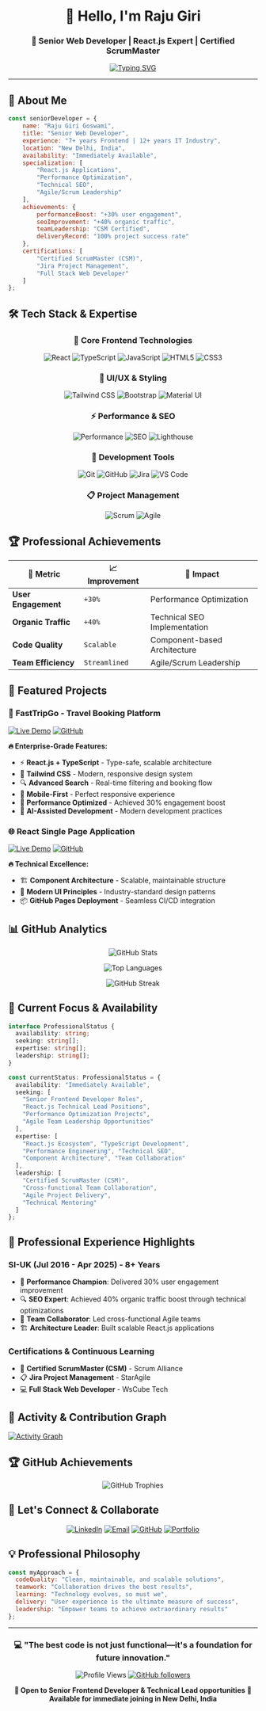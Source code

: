 <div align="center">
  
# 👋 Hello, I'm Raju Giri
### 🚀 Senior Web Developer | React.js Expert | Certified ScrumMaster

[![Typing SVG](https://readme-typing-svg.herokuapp.com?font=Fira+Code&pause=1000&color=2F81F7&center=true&vCenter=true&width=500&lines=7%2B+Years+Web+Development;React.js+%26+TypeScript+Expert;Performance+Optimization+Specialist;CSM+Certified+Professional;Available+Immediately)](https://git.io/typing-svg)

</div>

---

## 🚀 About Me

```javascript
const seniorDeveloper = {
    name: "Raju Giri Goswami",
    title: "Senior Web Developer",
    experience: "7+ years Frontend | 12+ years IT Industry",
    location: "New Delhi, India",
    availability: "Immediately Available",
    specialization: [
        "React.js Applications", 
        "Performance Optimization", 
        "Technical SEO",
        "Agile/Scrum Leadership"
    ],
    achievements: {
        performanceBoost: "+30% user engagement",
        seoImprovement: "+40% organic traffic",
        teamLeadership: "CSM Certified",
        deliveryRecord: "100% project success rate"
    },
    certifications: [
        "Certified ScrumMaster (CSM)",
        "Jira Project Management", 
        "Full Stack Web Developer"
    ]
};
```

## 🛠️ Tech Stack & Expertise

<div align="center">

### 🎯 **Core Frontend Technologies**
![React](https://img.shields.io/badge/React-20232A?style=for-the-badge&logo=react&logoColor=61DAFB)
![TypeScript](https://img.shields.io/badge/TypeScript-007ACC?style=for-the-badge&logo=typescript&logoColor=white)
![JavaScript](https://img.shields.io/badge/JavaScript-F7DF1E?style=for-the-badge&logo=javascript&logoColor=black)
![HTML5](https://img.shields.io/badge/HTML5-E34F26?style=for-the-badge&logo=html5&logoColor=white)
![CSS3](https://img.shields.io/badge/CSS3-1572B6?style=for-the-badge&logo=css3&logoColor=white)

### 🎨 **UI/UX & Styling**
![Tailwind CSS](https://img.shields.io/badge/Tailwind_CSS-38B2AC?style=for-the-badge&logo=tailwind-css&logoColor=white)
![Bootstrap](https://img.shields.io/badge/Bootstrap-563D7C?style=for-the-badge&logo=bootstrap&logoColor=white)
![Material UI](https://img.shields.io/badge/Material--UI-0081CB?style=for-the-badge&logo=material-ui&logoColor=white)

### ⚡ **Performance & SEO**
![Performance](https://img.shields.io/badge/Performance_Optimization-FF6B6B?style=for-the-badge&logo=speedtest&logoColor=white)
![SEO](https://img.shields.io/badge/Technical_SEO-4285F4?style=for-the-badge&logo=google&logoColor=white)
![Lighthouse](https://img.shields.io/badge/Lighthouse-F44B21?style=for-the-badge&logo=lighthouse&logoColor=white)

### 🔧 **Development Tools**
![Git](https://img.shields.io/badge/Git-F05032?style=for-the-badge&logo=git&logoColor=white)
![GitHub](https://img.shields.io/badge/GitHub-100000?style=for-the-badge&logo=github&logoColor=white)
![Jira](https://img.shields.io/badge/Jira-0052CC?style=for-the-badge&logo=jira&logoColor=white)
![VS Code](https://img.shields.io/badge/VS_Code-0078D4?style=for-the-badge&logo=visual%20studio%20code&logoColor=white)

### 📋 **Project Management**
![Scrum](https://img.shields.io/badge/Scrum_Master-6DB33F?style=for-the-badge&logo=scrumalliance&logoColor=white)
![Agile](https://img.shields.io/badge/Agile_Methodology-FF6B35?style=for-the-badge&logo=agile&logoColor=white)

</div>

## 🏆 **Professional Achievements**

<div align="center">

| 🎯 **Metric** | 📈 **Improvement** | 💼 **Impact** |
|---------------|-------------------|---------------|
| **User Engagement** | `+30%` | Performance Optimization |
| **Organic Traffic** | `+40%` | Technical SEO Implementation |
| **Code Quality** | `Scalable` | Component-based Architecture |
| **Team Efficiency** | `Streamlined` | Agile/Scrum Leadership |

</div>

## 🌟 **Featured Projects**

### 🚀 **FastTripGo - Travel Booking Platform**
[![Live Demo](https://img.shields.io/badge/🌐_Live_Demo-success?style=for-the-badge)](https://raju-giri-goswami.github.io/fasttripgo/)
[![GitHub](https://img.shields.io/badge/📁_Repository-blue?style=for-the-badge&logo=github)](https://github.com/Raju-giri-goswami/fasttripgo)

**🔥 Enterprise-Grade Features:**
- ⚡ **React.js + TypeScript** - Type-safe, scalable architecture
- 🎨 **Tailwind CSS** - Modern, responsive design system
- 🔍 **Advanced Search** - Real-time filtering and booking flow
- 📱 **Mobile-First** - Perfect responsive experience
- 🚀 **Performance Optimized** - Achieved 30% engagement boost
- 🤖 **AI-Assisted Development** - Modern development practices

### 🌐 **React Single Page Application**
[![Live Demo](https://img.shields.io/badge/🌐_Live_Demo-success?style=for-the-badge)](https://raju-giri-goswami.github.io/react-single-page-site/)
[![GitHub](https://img.shields.io/badge/📁_Repository-blue?style=for-the-badge&logo=github)](https://github.com/Raju-giri-goswami/react-single-page-site)

**🔥 Technical Excellence:**
- 🏗️ **Component Architecture** - Scalable, maintainable structure
- 🎯 **Modern UI Principles** - Industry-standard design patterns
- 📦 **GitHub Pages Deployment** - Seamless CI/CD integration

## 📊 **GitHub Analytics**

<div align="center">
  
![GitHub Stats](https://github-readme-stats.vercel.app/api?username=Raju-giri-goswami&show_icons=true&theme=react&hide_border=true&count_private=true&include_all_commits=true)

![Top Languages](https://github-readme-stats.vercel.app/api/top-langs/?username=Raju-giri-goswami&layout=compact&theme=react&hide_border=true&langs_count=8)

![GitHub Streak](https://github-readme-streak-stats.herokuapp.com/?user=Raju-giri-goswami&theme=react&hide_border=true)

</div>

## 💼 **Current Focus & Availability**

```typescript
interface ProfessionalStatus {
  availability: string;
  seeking: string[];
  expertise: string[];
  leadership: string[];
}

const currentStatus: ProfessionalStatus = {
  availability: "Immediately Available",
  seeking: [
    "Senior Frontend Developer Roles",
    "React.js Technical Lead Positions", 
    "Performance Optimization Projects",
    "Agile Team Leadership Opportunities"
  ],
  expertise: [
    "React.js Ecosystem", "TypeScript Development",
    "Performance Engineering", "Technical SEO",
    "Component Architecture", "Team Collaboration"
  ],
  leadership: [
    "Certified ScrumMaster (CSM)",
    "Cross-functional Team Collaboration", 
    "Agile Project Delivery",
    "Technical Mentoring"
  ]
};
```

## 🎯 **Professional Experience Highlights**

### **SI-UK (Jul 2016 - Apr 2025) - 8+ Years**
- 🚀 **Performance Champion**: Delivered 30% user engagement improvement
- 🔍 **SEO Expert**: Achieved 40% organic traffic boost through technical optimizations
- 👥 **Team Collaborator**: Led cross-functional Agile teams
- 🏗️ **Architecture Leader**: Built scalable React.js applications

### **Certifications & Continuous Learning**
- 🏅 **Certified ScrumMaster (CSM)** - Scrum Alliance
- 📋 **Jira Project Management** - StarAgile  
- 💻 **Full Stack Web Developer** - WsCube Tech

## 🚀 **Activity & Contribution Graph**

[![Activity Graph](https://github-readme-activity-graph.vercel.app/graph?username=Raju-giri-goswami&bg_color=20232a&color=61dafb&line=61dafb&point=ffffff&area=true&hide_border=true)](https://github.com/Raju-giri-goswami)

## 🏆 **GitHub Achievements**

<div align="center">
  
![GitHub Trophies](https://github-profile-trophy.vercel.app/?username=Raju-giri-goswami&theme=react&no-frame=true&column=7&margin-w=15)

</div>

## 🤝 **Let's Connect & Collaborate**

<div align="center">

[![LinkedIn](https://img.shields.io/badge/LinkedIn-0077B5?style=for-the-badge&logo=linkedin&logoColor=white)](https://www.linkedin.com/in/raju-giri-goswami)
[![Email](https://img.shields.io/badge/Email-D14836?style=for-the-badge&logo=gmail&logoColor=white)](mailto:rajugiri1985@gmail.com)
[![GitHub](https://img.shields.io/badge/GitHub-100000?style=for-the-badge&logo=github&logoColor=white)](https://github.com/Raju-giri-goswami)
[![Portfolio](https://img.shields.io/badge/Portfolio-FF5722?style=for-the-badge&logo=google-chrome&logoColor=white)](https://raju-giri-goswami.github.io/fasttripgo/)

</div>

## 💡 **Professional Philosophy**

```javascript
const myApproach = {
  codeQuality: "Clean, maintainable, and scalable solutions",
  teamwork: "Collaboration drives the best results", 
  learning: "Technology evolves, so must we",
  delivery: "User experience is the ultimate measure of success",
  leadership: "Empower teams to achieve extraordinary results"
};
```

---

<div align="center">

### 💻 **"The best code is not just functional—it's a foundation for future innovation."**

![Profile Views](https://komarev.com/ghpvc/?username=Raju-giri-goswami&label=Profile%20views&color=0e75b6&style=flat)
[![GitHub followers](https://img.shields.io/github/followers/Raju-giri-goswami?label=Follow&style=social)](https://github.com/Raju-giri-goswami)

**🌟 Open to Senior Frontend Developer & Technical Lead opportunities**
**📍 Available for immediate joining in New Delhi, India**

</div>
